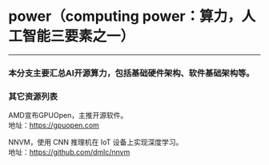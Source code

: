 # power（computing power：算力，人工智能三要素之一）
------------------------------------------------
### 本分支主要汇总AI开源算力，包括基础硬件架构、软件基础架构等。

### 其它资源列表

AMD宣布GPUOpen，主推开源软件。</br>
地址：https://gpuopen.com

NNVM，使用 CNN 推理机在 IoT 设备上实现深度学习。</br>
地址：https://github.com/dmlc/nnvm
